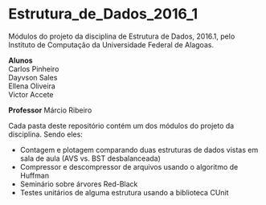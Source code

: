 # Estrutura_de_Dados_2016_1

Módulos do projeto da disciplina de Estrutura de Dados, 2016.1, pelo Instituto de Computação da Universidade Federal de Alagoas. 


**Alunos**  
Carlos Pinheiro  
Dayvson Sales  
Ellena Oliveira  
Victor Accete 

**Professor** Márcio Ribeiro  
  
Cada pasta deste repositório contém um dos módulos do projeto da disciplina. Sendo eles:  
- Contagem e plotagem comparando duas estruturas de dados vistas em sala de aula (AVS vs. BST desbalanceada)  
- Compressor e descompressor de arquivos usando o algoritmo de Huffman  
- Seminário sobre árvores Red-Black  
- Testes unitários de alguma estrutura usando a biblioteca CUnit  
